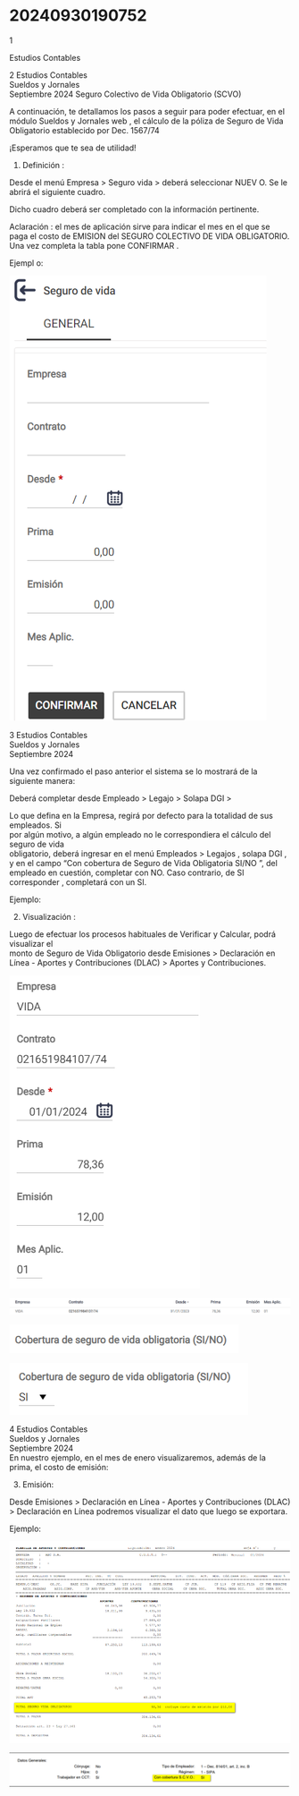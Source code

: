 # 20240930190752

 1 
 
  
Estudios Contables  


 
 
 
 2 Estudios Contables  
Sueldos y Jornales  
Septiembre  2024  Seguro Colectivo de Vida Obligatorio (SCVO)  
 
A continuación,  te detallamos los pasos a seguir para poder efectuar, en el módulo 
Sueldos y Jornales  web , el cálculo de la póliza de Seguro de Vida Obligatorio establecido 
por Dec. 1567/74  
 
¡Esperamos que te sea de utilidad!  
 
 
1. Definición : 
 
Desde el menú Empresa > Seguro vida  > deberá seleccionar  NUEV O. Se le abrirá el 
siguiente cuadro.  
 
 
 
 
Dicho cuadro deberá ser completado con la información pertinente.  
 
Aclaración : el mes de aplicación sirve para indicar el mes en el que se paga el costo de 
EMISION del SEGURO COLECTIVO DE VIDA OBLIGATORIO.  
Una vez completa la tabla pone CONFIRMAR . 
 
Ejempl o: 


![Image 1 from page 1](images/image_1_1.png)

 
 
 
 3 Estudios Contables  
Sueldos y Jornales  
Septiembre  2024   
 
Una vez confirmado el paso anterior el sistema se lo mostrará de la siguiente manera:  
 
 
 
 
Deberá completar desde Empleado  > Legajo > Solapa DGI >  
 
 
 
Lo que defina en la Empresa, regirá por defecto para la totalidad de sus empleados. Si  
por algún motivo, a algún empleado no le correspondiera el cálculo del seguro de vida  
obligatorio, deberá ingresar en el menú Empleados > Legajos , solapa DGI , y en el  campo 
“Con cobertura de Seguro de Vida Obligatoria SI/NO ”, del empleado en  cuestión, 
completar con NO. Caso contrario, de SI corresponder , completará con un SI. 
 
Ejemplo:  
 
 
 
2. Visualización : 
 
Luego de efectuar los procesos habituales de Verificar y Calcular, podrá visualizar el  
monto de Seguro de Vida Obligatorio desde Emisiones >  Declaración en Línea - Aportes 
y Contribuciones (DLAC) > Aportes y Contribuciones.  


![Image 1 from page 2](images/image_2_1.png)

![Image 2 from page 2](images/image_2_2.png)

![Image 3 from page 2](images/image_2_3.png)

![Image 4 from page 2](images/image_2_4.png)

 
 
 
 4 Estudios Contables  
Sueldos y Jornales  
Septiembre  2024   
En nuestro ejemplo, en el mes de enero  visualizaremos, además de la prima, el costo  de 
emisión:  
 
 
3. Emisión:  
 
Desde Emisiones >  Declaración en Línea - Aportes y Contribuciones (DLAC) > 
Declaración en Línea  podremos visualizar el dato que luego se exportara.  
 
Ejemplo:  
 
 
 
 
 
 
 
 
 
 


![Image 1 from page 3](images/image_3_1.png)

![Image 2 from page 3](images/image_3_2.png)

